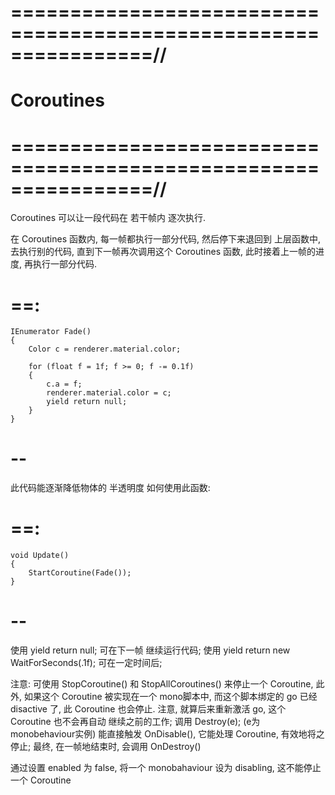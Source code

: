 # ================================================================//
#                      Coroutines
# ================================================================//


Coroutines 可以让一段代码在 若干帧内 逐次执行.

在 Coroutines 函数内, 每一帧都执行一部分代码, 然后停下来退回到 上层函数中, 去执行别的代码, 直到下一帧再次调用这个 Coroutines 函数, 此时接着上一帧的进度, 再执行一部分代码.

# ==:
    IEnumerator Fade()
    {
        Color c = renderer.material.color;
        
        for (float f = 1f; f >= 0; f -= 0.1f)
        {
            c.a = f;
            renderer.material.color = c;
            yield return null;
        }
    }
# --
此代码能逐渐降低物体的 半透明度
如何使用此函数:
# ==:
    void Update()
    {
        StartCoroutine(Fade());
    }
# --

使用 yield return null; 可在下一帧 继续运行代码; 
使用 yield return new WaitForSeconds(.1f); 可在一定时间后;


注意:
可使用 StopCoroutine() 和 StopAllCoroutines() 来停止一个 Coroutine,
此外, 如果这个 Coroutine 被实现在一个 mono脚本中, 而这个脚本绑定的 go 已经 disactive 了, 此 Coroutine 也会停止. 注意, 就算后来重新激活 go, 这个 Coroutine 也不会再自动 继续之前的工作; 
调用 Destroy(e); (e为 monobehaviour实例) 能直接触发 OnDisable(), 它能处理 Coroutine, 有效地将之停止; 最终, 在一帧地结束时, 会调用 OnDestroy()


通过设置 enabled 为 false, 将一个 monobahaviour 设为 disabling, 这不能停止一个 Coroutine















